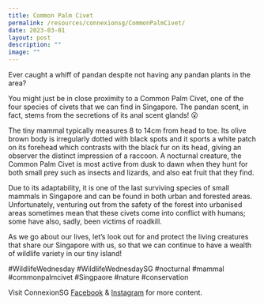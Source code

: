 ```yaml
---
title: Common Palm Civet
permalink: /resources/connexionsg/CommonPalmCivet/
date: 2023-03-01
layout: post
description: ""
image: ""
---
```

Ever caught a whiff of pandan despite not having any pandan plants in the area?

You might just be in close proximity to a Common Palm Civet, one of the four species of civets that we can find in Singapore. The pandan scent, in fact, stems from the secretions of its anal scent glands! 😮

The tiny mammal typically measures 8 to 14cm from head to toe. Its olive brown body is irregularly dotted with black spots and it sports a white patch on its forehead which contrasts with the black fur on its head, giving an observer the distinct impression of a raccoon. A nocturnal creature, the Common Palm Civet is most active from dusk to dawn when they hunt for both small prey such as insects and lizards, and also eat fruit that they find.

Due to its adaptability, it is one of the last surviving species of small mammals in Singapore and can be found in both urban and forested areas. Unfortunately, venturing out from the safety of the forest into urbanised areas sometimes mean that these civets come into conflict with humans; some have also, sadly, been victims of roadkill.

As we go about our lives, let’s look out for and protect the living creatures that share our Singapore with us, so that we can continue to have a wealth of wildlife variety in our tiny island!

#WildlifeWednesday #WildlifeWednesdaySG #nocturnal #mammal #commonpalmcivet #Singpaore #nature #conservation

Visit ConnexionSG [Facebook](https://www.facebook.com/ConnexionSG) & [Instagram](https://www.instagram.com/connexionsg/) for more content.